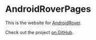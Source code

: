 # AndroidRoverPages
This is the website for [AndroidRover](http://androidrover).

Check out the project [on GitHub](https://github.com/Legomaniac/AndroidRover).